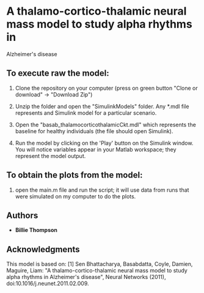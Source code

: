 # A thalamo-cortico-thalamic neural mass model to study alpha rhythms in
Alzheimer's disease

## To execute raw  the model:

1) Clone the repository on your computer (press on green button "Clone or download" -> "Download Zip")

2) Unzip the folder and open the "SimulinkModels" folder. Any *.mdl file represents and Simulink model for a particular scenario.


3) Open the "basab_thalamocorticothalamicCkt.mdl" which represents the baseline for healthy individuals (the file should open Simulink).

3) Run the model by clicking on the 'Play' button on the Simulink
window. You will notice variables appear in your Matlab workspace; they represent the model output.


## To obtain the plots from the model:

1) open the main.m file and run the script; it will use data from runs that were simulated on my computer to do the plots.

## Authors
* **Billie Thompson**

## Acknowledgments
This model is based on:
[1] Sen Bhattacharya, Basabdatta, Coyle, Damien, Maguire, Liam: "A
thalamo-cortico-thalamic neural mass model to study alpha rhythms in
Alzheimer's disease", Neural Networks (2011),
doi:10.1016/j.neunet.2011.02.009.
